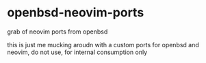 # openbsd-neovim-ports
grab of neovim ports from openbsd

this is just me mucking aroudn with a custom ports for openbsd and neovim, do not use, for internal consumption only
